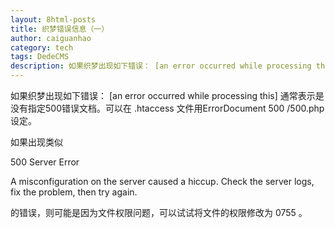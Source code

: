 ```yaml
---
layout: 8html-posts
title: 织梦错误信息（一）
author: caiguanhao
category: tech
tags: DedeCMS
description: 如果织梦出现如下错误： [an error occurred while processing this] 通常表示是没有指定500错误文档。
---
```

如果织梦出现如下错误： [an error occurred while processing this] 通常表示是没有指定500错误文档。可以在 .htaccess 文件用ErrorDocument 500 /500.php设定。

如果出现类似

500 Server Error

A misconfiguration on the server caused a hiccup. Check the server logs, fix the problem, then try again.

的错误，则可能是因为文件权限问题，可以试试将文件的权限修改为 0755 。
